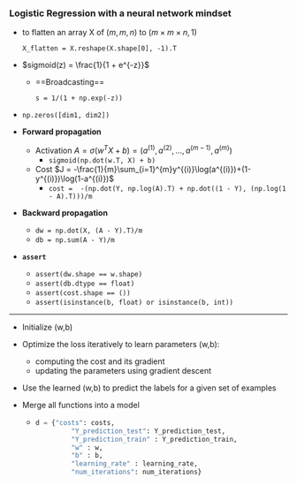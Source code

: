 ### Logistic Regression with a neural network mindset

* to flatten an array X of $(m, m, n)$ to $(m \times m\times n, 1)$

  ```X_flatten = X.reshape(X.shape[0], -1).T```

* $sigmoid(z) = \frac{1}{1 + e^{-z}}​$ 

  * ==Broadcasting==

    ```s = 1/(1 + np.exp(-z))```

* ```np.zeros([dim1, dim2])```

* **Forward propagation**

  * Activation $A = \sigma(w^T X + b) = (a^{(1)}, a^{(2)}, ..., a^{(m-1)}, a^{(m)})$
    * ```sigmoid(np.dot(w.T, X) + b)```
  * Cost $J = -\frac{1}{m}\sum_{i=1}^{m}y^{(i)}\log(a^{(i)})+(1-y^{(i)})\log(1-a^{(i)})$
    * ```cost =  -(np.dot(Y, np.log(A).T) + np.dot((1 - Y), (np.log(1 - A).T)))/m```

* **Backward propagation**

  * ```dw = np.dot(X, (A - Y).T)/m```
  * ```db = np.sum(A - Y)/m```

* **```assert```**

  *  ```assert(dw.shape == w.shape)```
  * ```assert(db.dtype == float)```
  * ```assert(cost.shape == ())```
  * ```assert(isinstance(b, float) or isinstance(b, int))```

***

 - Initialize (w,b)

 - Optimize the loss iteratively to learn parameters (w,b):

    - computing the cost and its gradient 
    - updating the parameters using gradient descent

 - Use the learned (w,b) to predict the labels for a given set of examples

 - Merge all functions into a model

    - ```python
      d = {"costs": costs,
               "Y_prediction_test": Y_prediction_test, 
               "Y_prediction_train" : Y_prediction_train, 
               "w" : w, 
               "b" : b,
               "learning_rate" : learning_rate,
               "num_iterations": num_iterations}
      ```

      

